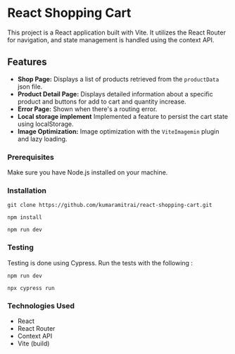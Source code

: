 # React Shopping Cart

This project is a React application built with Vite. It utilizes the React Router for navigation, and state management is handled using the context API.

## Features

- **Shop Page:** Displays a list of products retrieved from the `productData` json file.
- **Product Detail Page:** Displays detailed information about a specific product and buttons for add to cart and quantity increase.
- **Error Page:** Shown when there's a routing error.
- **Local storage implement** Implemented a feature to persist the cart state using localStorage.
- **Image Optimization:** Image optimization with the `ViteImagemin` plugin and lazy loading.

### Prerequisites

Make sure you have Node.js installed on your machine.

### Installation
<!-- Clone Repo -->
    git clone https://github.com/kumaramitrai/react-shopping-cart.git
<!-- Install dependencies -->
    npm install
<!-- Run React App -->
    npm run dev

### Testing

Testing is done using Cypress. Run the tests with the following :

<!-- Start your development server -->
    npm run dev
<!--  Run Test using Cypress -->
    npx cypress run

### Technologies Used

- React
- React Router
- Context API
- Vite (build)
